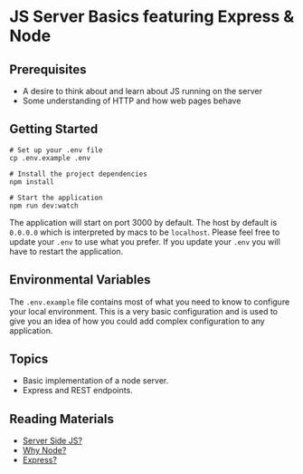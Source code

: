 # JS Server Basics featuring Express & Node

## Prerequisites
- A desire to think about and learn about JS running on the server
- Some understanding of HTTP and how web pages behave

## Getting Started

```
# Set up your .env file
cp .env.example .env

# Install the project dependencies
npm install

# Start the application
npm run dev:watch
```

The application will start on port 3000 by default. The host by default is `0.0.0.0` which is interpreted by macs to be `localhost`. Please
feel free to update your `.env` to use what you prefer. If you update your `.env` you will have to restart the application.

## Environmental Variables

The `.env.example` file contains most of what you need to know to configure your local environment. This is a very basic configuration
and is used to give you an idea of how you could add complex configuration to any application.

## Topics

- Basic implementation of a node server. 
- Express and REST endpoints. 

## Reading Materials
* [Server Side JS?](http://www.zdnet.com/article/javascript-explodes-on-the-server-side-with-the-growth-of-node-js/)
* [Why Node?](https://www.toptal.com/nodejs/why-the-hell-would-i-use-node-js)
* [Express?](https://expressjs.com/)